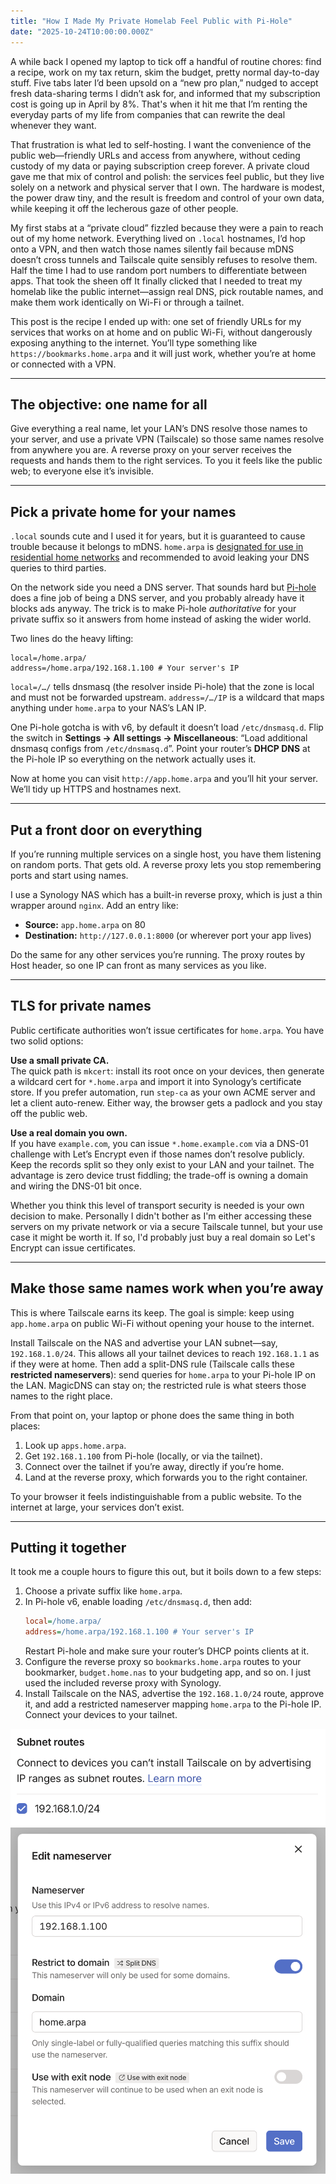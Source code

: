 ```yaml
---
title: "How I Made My Private Homelab Feel Public with Pi-Hole"
date: "2025-10-24T10:00:00.000Z"
---
```


A while back I opened my laptop to tick off a handful of routine chores: find a recipe, work on my tax return, skim the budget, pretty normal day-to-day stuff. Five tabs later I’d been upsold on a “new pro plan,” nudged to accept fresh data-sharing terms I didn’t ask for, and informed that my subscription cost is going up in April by 8%. That's when it hit me that I’m renting the everyday parts of my life from companies that can rewrite the deal whenever they want.

That frustration is what led to self-hosting. I want the convenience of the public web—friendly URLs and access from anywhere, without ceding custody of my data or paying subscription creep forever. A private cloud gave me that mix of control and polish: the services feel public, but they live solely on a network and physical server that I own. The hardware is modest, the power draw tiny, and the result is freedom and control of your own data, while keeping it off the lecherous gaze of other people.

My first stabs at a “private cloud” fizzled because they were a pain to reach out of my home network. Everything lived on `.local` hostnames, I’d hop onto a VPN, and then watch those names silently fail because mDNS doesn’t cross tunnels and Tailscale quite sensibly refuses to resolve them. Half the time I had to use random port numbers to differentiate between apps. That took the sheen off It finally clicked that I needed to treat my homelab like the public internet—assign real DNS, pick routable names, and make them work identically on Wi-Fi or through a tailnet.

This post is the recipe I ended up with: one set of friendly URLs for my services that works on at home and on public Wi-Fi, without dangerously exposing anything to the internet. You’ll type something like `https://bookmarks.home.arpa` and it will just work, whether you’re at home or connected with a VPN.

---

## The objective: one name for all

Give everything a real name, let your LAN’s DNS resolve those names to your server, and use a private VPN (Tailscale) so those same names resolve from anywhere you are. A reverse proxy on your server receives the requests and hands them to the right services. To you it feels like the public web; to everyone else it’s invisible.

---

## Pick a private home for your names

`.local` sounds cute and I used it for years, but it is guaranteed to cause trouble because it belongs to mDNS. `home.arpa` is [designated for use in residential home networks](https://datatracker.ietf.org/doc/html/rfc8375) and recommended to avoid leaking your DNS queries to third parties.

On the network side you need a DNS server. That sounds hard but [Pi-hole](https://pi-hole.net) does a fine job of being a DNS server, and you probably already have it blocks ads anyway. The trick is to make Pi-hole *authoritative* for your private suffix so it answers from home instead of asking the wider world.

Two lines do the heavy lifting:

```
local=/home.arpa/
address=/home.arpa/192.168.1.100 # Your server's IP
```

`local=/…/` tells dnsmasq (the resolver inside Pi-hole) that the zone is local and must not be forwarded upstream. `address=/…/IP` is a wildcard that maps anything under `home.arpa` to your NAS’s LAN IP. 

One Pi-hole gotcha is with v6, by default it doesn’t load `/etc/dnsmasq.d`. Flip the switch in **Settings → All settings → Miscellaneous**: “Load additional dnsmasq configs from `/etc/dnsmasq.d`”. Point your router’s **DHCP DNS** at the Pi-hole IP so everything on the network actually uses it.

Now at home you can visit `http://app.home.arpa` and you’ll hit your server. We’ll tidy up HTTPS and hostnames next.

---

## Put a front door on everything

If you’re running multiple services on a single host, you have them listening on random ports. That gets old. A reverse proxy lets you stop remembering ports and start using names.

I use a Synology NAS which has a built-in reverse proxy, which is just a thin wrapper around `nginx`. Add an entry like:

- **Source:** `app.home.arpa` on 80  
- **Destination:** `http://127.0.0.1:8000` (or wherever port your app lives)

Do the same for any other services you’re running. The proxy routes by Host header, so one IP can front as many services as you like.

---

## TLS for private names

Public certificate authorities won’t issue certificates for `home.arpa`. You have two solid options:

**Use a small private CA.**  
The quick path is `mkcert`: install its root once on your devices, then generate a wildcard cert for `*.home.arpa` and import it into Synology’s certificate store. If you prefer automation, run `step-ca` as your own ACME server and let a client auto-renew. Either way, the browser gets a padlock and you stay off the public web.

**Use a real domain you own.**  
If you have `example.com`, you can issue `*.home.example.com` via a DNS-01 challenge with Let’s Encrypt even if those names don’t resolve publicly. Keep the records split so they only exist to your LAN and your tailnet. The advantage is zero device trust fiddling; the trade-off is owning a domain and wiring the DNS-01 bit once.

Whether you think this level of transport security is needed is your own decision to make. Personally I didn't bother as I'm either accessing these servers on my private network or via a secure Tailscale tunnel, but your use case it might be worth it. If so, I'd probably just buy a real domain so Let's Encrypt can issue certificates.

---

## Make those same names work when you’re away

This is where Tailscale earns its keep. The goal is simple: keep using `app.home.arpa` on public Wi-Fi without opening your house to the internet.

Install Tailscale on the NAS and advertise your LAN subnet—say, `192.168.1.0/24`. This allows all your tailnet devices to reach `192.168.1.1` as if they were at home. Then add a split-DNS rule (Tailscale calls these **restricted nameservers**): send queries for `home.arpa` to your Pi-hole IP on the LAN. MagicDNS can stay on; the restricted rule is what steers those names to the right place.

From that point on, your laptop or phone does the same thing in both places:

1. Look up `apps.home.arpa`.  
2. Get `192.168.1.100` from Pi-hole (locally, or via the tailnet).  
3. Connect over the tailnet if you’re away, directly if you’re home.  
4. Land at the reverse proxy, which forwards you to the right container.

To your browser it feels indistinguishable from a public website. To the internet at large, your services don’t exist.

---

## Putting it together

It took me a couple hours to figure this out, but it boils down to a few steps:

1. Choose a private suffix like `home.arpa`.  
2. In Pi-hole v6, enable loading `/etc/dnsmasq.d`, then add:
   ```ini
   local=/home.arpa/
   address=/home.arpa/192.168.1.100 # Your server's IP
   ```
   Restart Pi-hole and make sure your router’s DHCP points clients at it.
3. Configure the reverse proxy so `bookmarks.home.arpa` routes to your bookmarker, `budget.home.nas` to your budgeting app, and so on. I just used the included reverse proxy with Synology.
4. Install Tailscale on the NAS, advertise the `192.168.1.0/24` route, approve it, and add a restricted nameserver mapping `home.arpa` to the Pi-hole IP. Connect your devices to your tailnet.

![Tailscale Subnet Routes Screenshot](subnet-routes.png)
![Tailscale Nameserver Screenshot](nameserver.png)

